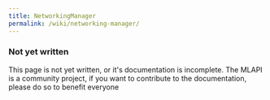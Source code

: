 ```yaml
---
title: NetworkingManager
permalink: /wiki/networking-manager/
---
```


<div class="panel panel-warning">
    <div class="panel-heading">
        <h3 class="panel-title"><i class="fa fa-exclamation-triangle" aria-hidden="true"></i> Not yet written</h3>
    </div>
    <div class="panel-body">
        This page is not yet written, or it's documentation is incomplete. The MLAPI is a community project, if you want to contribute to the documentation, please do so to benefit everyone
    </div>
</div>